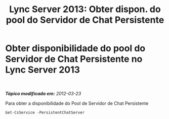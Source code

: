 ﻿---
title: "Lync Server 2013: Obter dispon. do pool do Servidor de Chat Persistente"
TOCTitle: Obter disponibilidade do pool do Servidor de Chat Persistente
ms:assetid: 61668ff9-1962-47e0-ac9f-a1272acf5372
ms:mtpsurl: https://technet.microsoft.com/pt-br/library/JJ204950(v=OCS.15)
ms:contentKeyID: 49306884
ms.date: 05/19/2016
mtps_version: v=OCS.15
ms.translationtype: HT
---

# Obter disponibilidade do pool do Servidor de Chat Persistente no Lync Server 2013

 

_**Tópico modificado em:** 2012-03-23_

Para obter a disponibilidade do Pool de Servidor de Chat Persistente

    Get-CsService -PersistentChatServer


